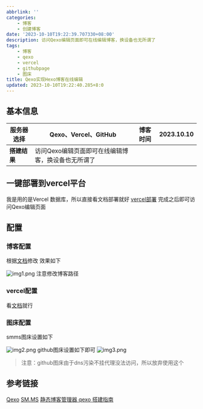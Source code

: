 ```yaml
---
abbrlink: ''
categories: 
    - 博客
    - 创建博客
date: '2023-10-10T19:22:39.707330+08:00'
description: 访问Qexo编辑页面即可在线编辑博客，换设备也无所谓了
tags:
    - 博客
    - qexo
    - vercel
    - githubpage
    - 图床
title: Qexo实现Hexo博客在线编辑
updated: 2023-10-10T19:22:40.285+8:0
---
```

## 基本信息

| **服务器选择** | Qexo、Vercel、GitHub                               | **博客时间** | 2023.10.10 |
| -------------- | -------------------------------------------------- | ------------ | ---------- |
| **搭建结果**   | 访问Qexo编辑页面即可在线编辑博客，换设备也无所谓了 |              |            |

## 一键部署到vercel平台

我是用的是Vercel 数据库，所以直接看文档部署就好
[vercel部署](https://www.oplog.cn/qexo/start/build.html)
完成之后即可访问Qexo编辑页面

## 配置

### 博客配置

根据[文档](https://www.oplog.cn/qexo/configs/provider.html)修改
效果如下

![img1.png](https://s2.loli.net/2023/10/10/zlyk6VnZcQHj9eK.png)
注意修改博客路径

### vercel配置

看[文档](https://www.oplog.cn/qexo/configs/vercel.html)就行

### 图床配置

smms图床设置如下

![img2.png](https://s2.loli.net/2023/10/10/kxfABJCzvSQRO2l.png)
github图床设置如下即可
![img3.png](https://s2.loli.net/2023/10/10/AsjwuRJcbp62VXe.png)

> 注意：github图床由于dns污染不挂代理没法访问，所以放弃使用这个

## 参考链接

[Qexo](https://www.oplog.cn/qexo/)
[SM.MS](https://smms.app/)
[静态博客管理器 qexo 搭建指南](https://youngjuning.js.org/c5e7f4e67be8/#%E9%83%A8%E7%BD%B2)


